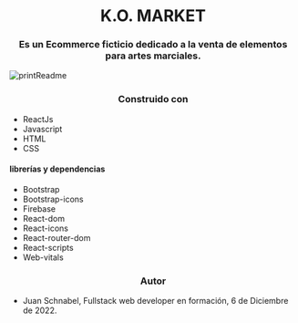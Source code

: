 <h1 align="center"> K.O. MARKET </h1>


 <h3 align="center"> Es un Ecommerce ficticio dedicado a la venta de elementos para artes marciales. </h1>
 
![printReadme](https://user-images.githubusercontent.com/107933426/205987272-a6fcc180-e844-4d21-90e5-215afcd933e3.png)



<h3 align="center"> Construido con </h3>
<ul>
  <li>ReactJs</li>
  <li>Javascript</li>
  <li>HTML</li>
  <li>CSS</li>
</ul>
<h4> librerías y dependencias </h4>
<ul>
  <li>Bootstrap</li>
  <li>Bootstrap-icons</li>
  <li>Firebase</li>
  <li>React-dom</li>
  <li>React-icons</li>
  <li>React-router-dom</li>
  <li>React-scripts</li>
  <li>Web-vitals</li>
</ul>

<h3 align="center"> Autor</h3>
<ul>
  <li>Juan Schnabel, Fullstack web developer en formación, 6 de Diciembre de 2022.</li>
</ul>
